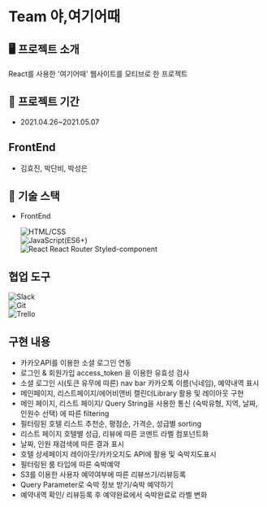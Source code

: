 # Team 야,여기어때

## 🖥 프로젝트 소개

React를 사용한 '여기어때' 웹사이트를 모티브로 한 프로젝트

## 📅 프로젝트 기간

- 2021.04.26~2021.05.07

## FrontEnd

- 김효진, 박단비, 박성은

## 🔧 기술 스택

- FrontEnd

  ![HTML/CSS](https://img.shields.io/badge/-HTML/CSS-E44D26)  
  ![JavaScript(ES6+)](<https://img.shields.io/badge/-JavaScript(ES6%2B)-F0DB4D>)  
  ![React](https://img.shields.io/badge/-React-blue)
  React Router
  Styled-component

## 협업 도구

![Slack](https://img.shields.io/badge/-Slack-D91D57)  
![Git](https://img.shields.io/badge/-Git-black)  
![Trello](https://img.shields.io/badge/-Trello-036AA7)
 
## 구현 내용
- 카카오API를 이용한 소셜 로그인 연동
- 로그인 & 회원가입 access_token 을 이용한 유효성 검사
- 소셜 로그인 시(토큰 유무에 따른) nav bar 카카오톡 이름(닉네임), 예약내역 표시
- 메인페이지, 리스트페이지/에어비앤비 캘린더Library 활용 및 레이아웃 구현 
- 메인 페이지, 리스트 페이지/ Query String을 사용한 통신 (숙박유형, 지역, 날짜, 인원수 선택) 에 따른 filtering 
- 필터링된 호텔 리스트 추천순, 평점순, 가격순, 성급별 sorting 
- 리스트 페이지 호텔별 성급, 리뷰에 따른 코멘트 라벨 컴포넌트화 
- 날짜, 인원 재검색에 따른 결과 표시 
- 호텔 상세페이지 레이아웃/카카오지도 API에 활용 및 숙박지도표시 
- 필터링된 룸 타입에 따른 숙박예약
- S3를 이용한 사용자 예약여부에 따른 리뷰쓰기/리뷰등록
- Query Parameter로 숙박 정보 받기/숙박 예약하기
- 예약내역 확인/ 리뷰등록 후 예약완료에서 숙박완료로 라벨 변화 
